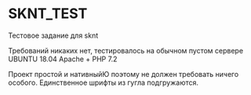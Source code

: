 # SKNT_TEST
Тестовое задание для sknt

Требований никаких нет, тестировалось на обычном пустом сервере UBUNTU 18.04
Apache + PHP 7.2

Проект простой и нативныйЮ поэтому не должен требовать ничего особого.
Единственное шрифты из гугла подгружаются.
